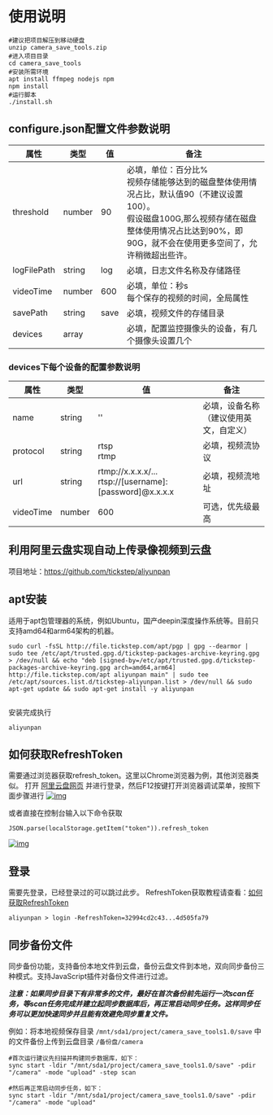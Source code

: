 # 使用说明

```shell
#建议把项目解压到移动硬盘
unzip camera_save_tools.zip
#进入项目目录
cd camera_save_tools
#安装所需环境
apt install ffmpeg nodejs npm
npm install
#运行脚本
./install.sh
```



## configure.json配置文件参数说明

| 属性        | 类型   | 值   | 备注                                                         |
| ----------- | ------ | ---- | ------------------------------------------------------------ |
| threshold   | number | 90   | 必填，单位：百分比%<br />视频存储能够达到的磁盘整体使用情况占比，默认值90（不建议设置100）。<br />假设磁盘100G,那么视频存储在磁盘整体使用情况占比达到90%，即90G，就不会在使用更多空间了，允许稍微超出些许。 |
| logFilePath | string | log  | 必填，日志文件名称及存储路径                                 |
| videoTime   | number | 600  | 必填，单位：秒s<br />每个保存的视频的时间，全局属性          |
| savePath    | string | save | 必填，视频文件的存储目录                                     |
| devices     | array  |      | 必填，配置监控摄像头的设备，有几个摄像头设置几个             |

### devices下每个设备的配置参数说明

| 属性      | 类型   | 值                                                           | 备注                                   |
| --------- | ------ | ------------------------------------------------------------ | -------------------------------------- |
| name      | string | ''                                                           | 必填，设备名称（建议使用英文，自定义） |
| protocol  | string | rtsp<br />rtmp                                               | 必填，视频流协议                       |
| url       | string | rtmp://x.x.x.x/...<br />rtsp://[username]:[password]@x.x.x.x | 必填，视频流地址                       |
| videoTime | number | 600                                                          | 可选，优先级最高                       |

## 利用阿里云盘实现自动上传录像视频到云盘

项目地址：https://github.com/tickstep/aliyunpan

## apt安装

适用于apt包管理器的系统，例如Ubuntu，国产deepin深度操作系统等。目前只支持amd64和arm64架构的机器。

```
sudo curl -fsSL http://file.tickstep.com/apt/pgp | gpg --dearmor | sudo tee /etc/apt/trusted.gpg.d/tickstep-packages-archive-keyring.gpg > /dev/null && echo "deb [signed-by=/etc/apt/trusted.gpg.d/tickstep-packages-archive-keyring.gpg arch=amd64,arm64] http://file.tickstep.com/apt aliyunpan main" | sudo tee /etc/apt/sources.list.d/tickstep-aliyunpan.list > /dev/null && sudo apt-get update && sudo apt-get install -y aliyunpan
 
```

安装完成执行

```shell
aliyunpan
```


## 如何获取RefreshToken

需要通过浏览器获取refresh_token。这里以Chrome浏览器为例，其他浏览器类似。
打开 [阿里云盘网页](https://www.aliyundrive.com/drive) 并进行登录，然后F12按键打开浏览器调试菜单，按照下面步骤进行 [![img](https://github.com/tickstep/aliyunpan/raw/main/assets/images/how-to-get-refresh-token.png)](https://github.com/tickstep/aliyunpan/blob/main/assets/images/how-to-get-refresh-token.png)

或者直接在控制台输入以下命令获取

```
JSON.parse(localStorage.getItem("token")).refresh_token
```



[![img](https://github.com/tickstep/aliyunpan/raw/main/assets/images/how-to-get-refresh-token-cmd.png)](https://github.com/tickstep/aliyunpan/blob/main/assets/images/how-to-get-refresh-token-cmd.png)

## 

## 登录

需要先登录，已经登录过的可以跳过此步。
RefreshToken获取教程请查看：[如何获取RefreshToken](https://github.com/tickstep/aliyunpan/blob/main/README.md#如何获取RefreshToken)

```shell
aliyunpan > login -RefreshToken=32994cd2c43...4d505fa79
```

## 同步备份文件

同步备份功能，支持备份本地文件到云盘，备份云盘文件到本地，双向同步备份三种模式。支持JavaScript插件对备份文件进行过滤。

***注意：如果同步目录下有非常多的文件，最好在首次备份前先运行一次scan任务，等scan任务完成并建立起同步数据库后，再正常启动同步任务。这样同步任务可以更加快速同步并且能有效避免同步重复文件。***

例如：将本地视频保存目录 `/mnt/sda1/project/camera_save_tools1.0/save` 中的文件备份上传到云盘目录 `/备份盘/camera`



```shell
#首次运行建议先扫描并构建同步数据库，如下：
sync start -ldir "/mnt/sda1/project/camera_save_tools1.0/save" -pdir "/camera" -mode "upload" -step scan

#然后再正常启动同步任务，如下：
sync start -ldir "/mnt/sda1/project/camera_save_tools1.0/save" -pdir "/camera" -mode "upload"

```

## 
